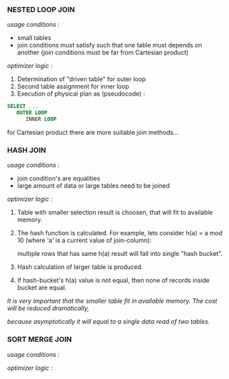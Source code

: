 ### NESTED LOOP JOIN

_usage conditions :_
- small tables
- join conditions must satisfy such that one table must depends on another 
(join conditions must be far from Cartesian product)

_optimizer logic :_
1. Determination of "driven table" for outer loop
2. Second table assignment for inner loop
3. Execution of physical plan as (pseudocode) :
```sql
SELECT ...
   OUTER LOOP
      INNER LOOP
```
for Cartesian product there are more suitable join methods...

### HASH JOIN

_usage conditions :_
- join condition's are equalities
- large amount of data or large tables need to be joined

_optimizer logic :_
1. Table with smaller selection result is choosen, that will fit to available memory.
2. The hash function is calculated. For example, lets consider h(a) = a mod 10 (where 'a' is a current value of join-column):
   
   multiple rows that has same h(a) result will fall into single "hash bucket".
3. Hash calculation of larger table is produced.
4. If hash-bucket's h(a) value is not equal, then none of records inside bucket are equal.

_It is very important that the smaller table fit in available memory. The cost will be reduced dramatically,_

_because asymptotically it will equal to a single data read of two tables._

### SORT MERGE JOIN

_usage conditions :_

_optimizer logic :_


